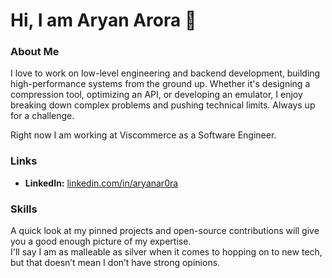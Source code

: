 # Hi, I am Aryan Arora 👋

### About Me
I love to work on low-level engineering and backend development, building high-performance systems from the ground up. Whether it's designing a compression tool, optimizing an API, or developing an emulator, I enjoy breaking down complex problems and pushing technical limits. Always up for a challenge.

Right now I am working at Viscommerce as a Software Engineer.

### Links
- **LinkedIn:** [linkedin.com/in/aryanar0ra](https://www.linkedin.com/in/aryanar0ra/)

### Skills
A quick look at my pinned projects and open-source contributions will give you a good enough picture of my expertise.  
I'll say I am as malleable as silver when it comes to hopping on to new tech, but that doesn’t mean I don’t have strong opinions.
